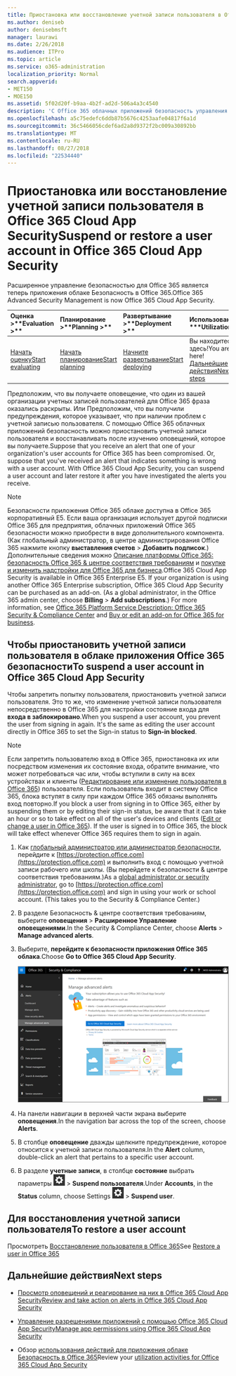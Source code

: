 ```yaml
---
title: Приостановка или восстановление учетной записи пользователя в Office 365 Cloud App Security
ms.author: deniseb
author: denisebmsft
manager: laurawi
ms.date: 2/26/2018
ms.audience: ITPro
ms.topic: article
ms.service: o365-administration
localization_priority: Normal
search.appverid:
- MET150
- MOE150
ms.assetid: 5f02d20f-b9aa-4b2f-ad2d-506a4a3c4540
description: 'С Office 365 облачных приложений безопасность управления действия, которые нужно выполнить, приостановить или отменить приостановку учетной записи пользователя. '
ms.openlocfilehash: a5c75edefc6ddb87b5676c4253aafe04817f6a1d
ms.sourcegitcommit: 36c5466056cdef6ad2a8d9372f2bc009a30892bb
ms.translationtype: MT
ms.contentlocale: ru-RU
ms.lasthandoff: 08/27/2018
ms.locfileid: "22534440"
---
```

# <a name="suspend-or-restore-a-user-account-in-office-365-cloud-app-security"></a><span data-ttu-id="86dfd-103">Приостановка или восстановление учетной записи пользователя в Office 365 Cloud App Security</span><span class="sxs-lookup"><span data-stu-id="86dfd-103">Suspend or restore a user account in Office 365 Cloud App Security</span></span>

<span data-ttu-id="86dfd-104">Расширенное управление безопасностью для Office 365 является теперь приложения облаке Безопасность в Office 365.</span><span class="sxs-lookup"><span data-stu-id="86dfd-104">Office 365 Advanced Security Management is now Office 365 Cloud App Security.</span></span>
  
|<span data-ttu-id="86dfd-105">Оценка **\>**</span><span class="sxs-lookup"><span data-stu-id="86dfd-105">****Evaluation** \>**</span></span>|<span data-ttu-id="86dfd-106">Планирование **\>**</span><span class="sxs-lookup"><span data-stu-id="86dfd-106">****Planning** \>**</span></span>|<span data-ttu-id="86dfd-107">Развертывание **\>**</span><span class="sxs-lookup"><span data-stu-id="86dfd-107">****Deployment** \>**</span></span>|<span data-ttu-id="86dfd-108">Использование \*\*\*</span><span class="sxs-lookup"><span data-stu-id="86dfd-108">****Utilization****</span></span>|
|:-----|:-----|:-----|:-----|
|[<span data-ttu-id="86dfd-109">Начать оценку</span><span class="sxs-lookup"><span data-stu-id="86dfd-109">Start evaluating</span></span>](office-365-cas-overview.md) <br/> |[<span data-ttu-id="86dfd-110">Начать планирование</span><span class="sxs-lookup"><span data-stu-id="86dfd-110">Start planning</span></span>](get-ready-for-office-365-cas.md) <br/> |[<span data-ttu-id="86dfd-111">Начните развертывание</span><span class="sxs-lookup"><span data-stu-id="86dfd-111">Start deploying</span></span>](turn-on-office-365-cas.md) <br/> |<span data-ttu-id="86dfd-112">Вы находитесь здесь!</span><span class="sxs-lookup"><span data-stu-id="86dfd-112">You are here!</span></span>  <br/> [<span data-ttu-id="86dfd-113">Дальнейшие действия</span><span class="sxs-lookup"><span data-stu-id="86dfd-113">Next steps</span></span>](suspend-or-restore-an-account-in-ocas.md#nextsteps) <br/> |
   
<span data-ttu-id="86dfd-p101">Предположим, что вы получаете оповещение, что один из вашей организации учетных записей пользователей для Office 365 фраза оказались раскрыты. Или Предположим, что вы получили предупреждения, которое указывает, что при наличии проблем с учетной записью пользователя. С помощью Office 365 облачных приложений безопасность можно приостановить учетной записи пользователя и восстанавливать после изучению оповещений, которое вы получаете.</span><span class="sxs-lookup"><span data-stu-id="86dfd-p101">Suppose that you receive an alert that one of your organization's user accounts for Office 365 has been compromised. Or, suppose that you've received an alert that indicates something is wrong with a user account. With Office 365 Cloud App Security, you can suspend a user account and later restore it after you have investigated the alerts you receive.</span></span>
  
> [!NOTE]
> <span data-ttu-id="86dfd-p102">Безопасности приложения Office 365 облаке доступна в Office 365 корпоративный E5. Если ваша организация использует другой подписки Office 365 для предприятия, облачных приложений Office 365 безопасности можно приобрести в виде дополнительного компонента. (Как глобальный администратор, в центре администрирования Office 365 нажмите кнопку **выставления счетов** \> **Добавить подписок**.) Дополнительные сведения можно [Описание платформы Office 365: безопасность Office 365 &amp; центре соответствия требованиям](https://technet.microsoft.com/en-us/library/dn933793.aspx) и [покупке и изменить надстройки для Office 365 для бизнеса](https://support.office.com/article/4e7b57d6-b93b-457d-aecd-0ea58bff07a6).</span><span class="sxs-lookup"><span data-stu-id="86dfd-p102">Office 365 Cloud App Security is available in Office 365 Enterprise E5. If your organization is using another Office 365 Enterprise subscription, Office 365 Cloud App Security can be purchased as an add-on. (As a global administrator, in the Office 365 admin center, choose **Billing** \> **Add subscriptions**.) For more information, see [Office 365 Platform Service Description: Office 365 Security &amp; Compliance Center](https://technet.microsoft.com/en-us/library/dn933793.aspx) and [Buy or edit an add-on for Office 365 for business](https://support.office.com/article/4e7b57d6-b93b-457d-aecd-0ea58bff07a6).</span></span> 
  
## <a name="to-suspend-a-user-account-in-office-365-cloud-app-security"></a><span data-ttu-id="86dfd-120">Чтобы приостановить учетной записи пользователя в облаке приложения Office 365 безопасности</span><span class="sxs-lookup"><span data-stu-id="86dfd-120">To suspend a user account in Office 365 Cloud App Security</span></span>

<span data-ttu-id="86dfd-p103">Чтобы запретить попытку пользователя, приостановить учетной записи пользователя. Это то же, что изменение учетной записи пользователя непосредственно в Office 365 для настройки состояние входа для **входа в заблокировано**.</span><span class="sxs-lookup"><span data-stu-id="86dfd-p103">When you suspend a user account, you prevent the user from signing in again. It's the same as editing the user account directly in Office 365 to set the Sign-in status to **Sign-in blocked**.</span></span>
  
> [!NOTE]
> <span data-ttu-id="86dfd-p104">Если запретить пользователю вход в Office 365, приостановка их или посредством изменения их состояние входа, обратите внимание, что может потребоваться час или, чтобы вступили в силу на всех устройствах и клиенты ([Редактирование или изменение пользователя в Office 365](https://support.office.com/article/42BB3F17-8F9D-4182-B434-5F1C8024E614#SingleUserPreview)) пользователя. Если пользователь входит в систему Office 365, блока вступят в силу при каждом Office 365 обязаны выполнять вход повторно.</span><span class="sxs-lookup"><span data-stu-id="86dfd-p104">If you block a user from signing in to Office 365, either by suspending them or by editing their sign-in status, be aware that it can take an hour or so to take effect on all of the user's devices and clients ([Edit or change a user in Office 365](https://support.office.com/article/42BB3F17-8F9D-4182-B434-5F1C8024E614#SingleUserPreview)). If the user is signed in to Office 365, the block will take effect whenever Office 365 requires them to sign in again.</span></span> 
  
1. <span data-ttu-id="86dfd-p105">Как [глобальный администратор или администратор безопасности](permissions-in-the-security-and-compliance-center.md), перейдите к [https://protection.office.com](https://protection.office.com) и выполнить вход с помощью учетной записи рабочего или школы. (Вы перейдете к безопасности &amp; центре соответствия требованиям.)</span><span class="sxs-lookup"><span data-stu-id="86dfd-p105">As a [global administrator or security administrator](permissions-in-the-security-and-compliance-center.md), go to [https://protection.office.com](https://protection.office.com) and sign in using your work or school account. (This takes you to the Security &amp; Compliance Center.)</span></span> 
    
2. <span data-ttu-id="86dfd-127">В разделе Безопасность &amp; центре соответствия требованиям, выберите **оповещения** \> **Расширенное Управление оповещениями**.</span><span class="sxs-lookup"><span data-stu-id="86dfd-127">In the Security &amp; Compliance Center, choose **Alerts** \> **Manage advanced alerts**.</span></span>
    
3. <span data-ttu-id="86dfd-128">Выберите, **перейдите к безопасности приложения Office 365 облака**.</span><span class="sxs-lookup"><span data-stu-id="86dfd-128">Choose **Go to Office 365 Cloud App Security**.</span></span>
    
    ![В разделе Безопасность &amp; центре соответствия требованиям, выберите дополнительные оповещения для перехода к безопасности Office 365 облаке приложения](media/958632d4-03e3-4ade-8e22-d5509db6fca7.png)
  
4. <span data-ttu-id="86dfd-130">На панели навигации в верхней части экрана выберите **оповещения**.</span><span class="sxs-lookup"><span data-stu-id="86dfd-130">In the navigation bar across the top of the screen, choose **Alerts**.</span></span>
    
5. <span data-ttu-id="86dfd-131">В столбце **оповещение** дважды щелкните предупреждение, которое относится к учетной записи пользователя.</span><span class="sxs-lookup"><span data-stu-id="86dfd-131">In the **Alert** column, double-click an alert that pertains to a specific user account.</span></span> 
    
6. <span data-ttu-id="86dfd-132">В разделе **учетные записи**, в столбце **состояние** выбрать параметры ![значок Параметры](media/e01b75cc-b28f-4b83-8f86-b1b13dc27ab2.png) \> **Suspend пользователя**.</span><span class="sxs-lookup"><span data-stu-id="86dfd-132">Under **Accounts**, in the **Status** column, choose Settings ![settings icon](media/e01b75cc-b28f-4b83-8f86-b1b13dc27ab2.png) \> **Suspend user**.</span></span>
    
## <a name="to-restore-a-user-account"></a><span data-ttu-id="86dfd-133">Для восстановления учетной записи пользователя</span><span class="sxs-lookup"><span data-stu-id="86dfd-133">To restore a user account</span></span>

<span data-ttu-id="86dfd-134">Просмотреть [Восстановление пользователя в Office 365](https://support.office.com/article/2c261e42-5dd1-48b0-845f-2a016d29cfc1)</span><span class="sxs-lookup"><span data-stu-id="86dfd-134">See [Restore a user in Office 365](https://support.office.com/article/2c261e42-5dd1-48b0-845f-2a016d29cfc1)</span></span>
  
## <a name="next-steps"></a><span data-ttu-id="86dfd-135">Дальнейшие действия</span><span class="sxs-lookup"><span data-stu-id="86dfd-135">Next steps</span></span>

- [<span data-ttu-id="86dfd-136">Просмотр оповещений и реагирование на них в Office 365 Cloud App Security</span><span class="sxs-lookup"><span data-stu-id="86dfd-136">Review and take action on alerts in Office 365 Cloud App Security</span></span>](review-office-365-cas-alerts.md)
    
- [<span data-ttu-id="86dfd-137">Управление разрешениями приложений с помощью Office 365 Cloud App Security</span><span class="sxs-lookup"><span data-stu-id="86dfd-137">Manage app permissions using Office 365 Cloud App Security</span></span>](manage-app-permissions-in-ocas.md)
    
- <span data-ttu-id="86dfd-138">Обзор [использования действий для приложения облаке Безопасность в Office 365](utilization-activities-for-ocas.md)</span><span class="sxs-lookup"><span data-stu-id="86dfd-138">Review your [utilization activities for Office 365 Cloud App Security](utilization-activities-for-ocas.md)</span></span>
    

